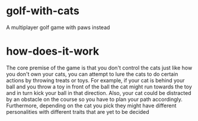 # golf-with-cats
A multiplayer golf game with paws instead

# how-does-it-work
The core premise of the game is that you don't control the cats just like how you don't own your cats, you can attempt to lure the cats to do certain actions by throwing treats or toys. For example, if your cat is behind your ball and you throw a toy in front of the ball the cat might run towards the toy and in turn kick your ball in that direction. Also, your cat could be distracted by an obstacle on the course so you have to plan your path accordingly.
Furthermore, depending on the cat you pick they might have different personalities with different traits that are yet to be decided
